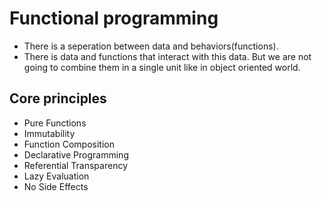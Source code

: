 # Functional programming

- There is a seperation between data and behaviors(functions).
- There is data and functions that interact with this data. But we are not going to combine them in a single unit like in object oriented world.

## Core principles

- Pure Functions
- Immutability
- Function Composition
- Declarative Programming
- Referential Transparency
- Lazy Evaluation
- No Side Effects
